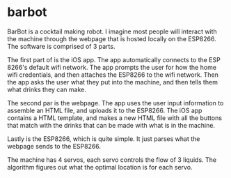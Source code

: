 # barbot
BarBot is a cocktail making robot. I imagine most people will interact with the machine through the webpage that is hosted locally on the ESP8266. The software is comprised of 3 parts. 

The first part of is the iOS app. The app automatically connects to the ESP 8266's default wifi network. The app prompts the user for how the home wifi credentials, and then attaches the ESP8266 to the wifi network. Then the app asks the user what they put into the machine, and then tells them what drinks they can make. 

The second par is the webpage. The app uses the user input information to assemble an HTML file, and uploads it to the ESP8266. The iOS app contains a HTML template, and makes a new HTML file with all the buttons that match with the drinks that can be made with what is in the machine. 

Lastly is the ESP8266, which is quite simple. It just parses what the webpage sends to the ESP8266.


The machine has 4 servos, each servo controls the flow of 3 liquids. The algorithm figures out what the optimal location is for each servo.
